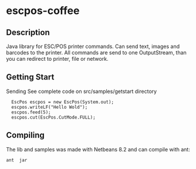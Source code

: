 # escpos-coffee
## Description
Java library for ESC/POS printer commands. Can send text, images and barcodes to the printer.
All commands are send to one OutputStream, than you can redirect to printer, file or network.

## Getting Start
Sending
See complete code on src/samples/getstart directory
```
  EscPos escpos = new EscPos(System.out);
  escpos.writeLF("Hello Wold");
  escpos.feed(5);
  escpos.cut(EscPos.CutMode.FULL);
```
## Compiling
The lib and samples was made with Netbeans 8.2 and can compile with ant:
```
ant  jar
```

